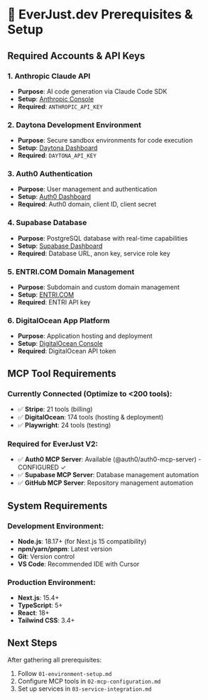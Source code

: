 # 🔧 EverJust.dev Prerequisites & Setup

## Required Accounts & API Keys

### 1. **Anthropic Claude API**
- **Purpose**: AI code generation via Claude Code SDK
- **Setup**: [Anthropic Console](https://console.anthropic.com/dashboard)
- **Required**: `ANTHROPIC_API_KEY`

### 2. **Daytona Development Environment**
- **Purpose**: Secure sandbox environments for code execution
- **Setup**: [Daytona Dashboard](https://www.daytona.io/)
- **Required**: `DAYTONA_API_KEY`

### 3. **Auth0 Authentication**
- **Purpose**: User management and authentication
- **Setup**: [Auth0 Dashboard](https://auth0.com/)
- **Required**: Auth0 domain, client ID, client secret

### 4. **Supabase Database**
- **Purpose**: PostgreSQL database with real-time capabilities
- **Setup**: [Supabase Dashboard](https://supabase.com/)
- **Required**: Database URL, anon key, service role key

### 5. **ENTRI.COM Domain Management**
- **Purpose**: Subdomain and custom domain management
- **Setup**: [ENTRI.COM](https://entri.com/)
- **Required**: ENTRI API key

### 6. **DigitalOcean App Platform**
- **Purpose**: Application hosting and deployment
- **Setup**: [DigitalOcean Console](https://cloud.digitalocean.com/)
- **Required**: DigitalOcean API token

## MCP Tool Requirements

### Currently Connected (Optimize to <200 tools):
- ✅ **Stripe**: 21 tools (billing)
- ✅ **DigitalOcean**: 174 tools (hosting & deployment)  
- ✅ **Playwright**: 24 tools (testing)

### Required for EverJust V2:
- ✅ **Auth0 MCP Server**: Available (@auth0/auth0-mcp-server) - CONFIGURED ✓
- ✅ **Supabase MCP Server**: Database management automation
- ✅ **GitHub MCP Server**: Repository management automation

## System Requirements

### Development Environment:
- **Node.js**: 18.17+ (for Next.js 15 compatibility)
- **npm/yarn/pnpm**: Latest version
- **Git**: Version control
- **VS Code**: Recommended IDE with Cursor

### Production Environment:
- **Next.js**: 15.4+ 
- **TypeScript**: 5+
- **React**: 18+
- **Tailwind CSS**: 3.4+

## Next Steps

After gathering all prerequisites:
1. Follow `01-environment-setup.md`
2. Configure MCP tools in `02-mcp-configuration.md`
3. Set up services in `03-service-integration.md`
